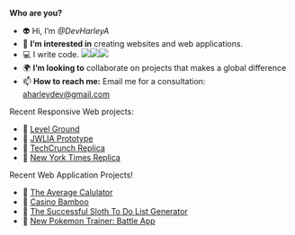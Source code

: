 <strong>Who are you?</strong>
- :alien: Hi, I’m <em>@DevHarleyA</em>
- 👀 <strong>I’m interested in</strong> creating websites and web applications.
- :computer: I write code. <img src="https://img.shields.io/badge/-HTML-orange"><img src="https://img.shields.io/badge/-CSS-blue"><img src="https://img.shields.io/badge/-JavaScript-yellow">
- :earth_africa: <strong>I’m looking to</strong> collaborate on projects that makes a global difference
- 📫 <strong>How to reach me:</strong> Email me for a consultation: aharleydev@gmail.com

Recent Responsive Web projects:

- :panda_face: [Level Ground](https://levelgroundprototype.netlify.app/)
- :panda_face: [JWLIA Prototype](https://jwliaproto.netlify.app/)
- :panda_face: [TechCrunch Replica](https://techcrunchproject.netlify.app/)
- :panda_face: [New York Times Replica](https://nytproject.netlify.app/)

Recent Web Application Projects!

- :panda_face: [The Average Calulator](https://theaveragecalculator.netlify.app/)
- :panda_face: [Casino Bamboo](https://bambooluckyday.netlify.app/)
- :panda_face: [The Successful Sloth To Do List Generator](https://planslowlybud.netlify.app/)
- :panda_face: [New Pokemon Trainer: Battle App](https://firstbattle.netlify.app/)

<!---
DevHarleyA/DevHarleyA is a ✨ special ✨ repository because its `README.md` (this file) appears on your GitHub profile.
You can click the Preview link to take a look at your changes.
--->
